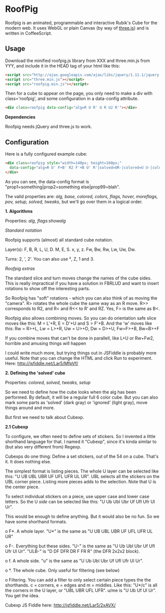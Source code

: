 RoofPig
=======

Roofpig is an animated, programmable and interactive Rubik's Cube for the modern web. It uses WebGL or plain Canvas (by way of [three.js](http://threejs.org/)) and is written in CoffeeScript.

Usage
-----

Download the minified roofpig.js library from XXX and three.min.js from YYY, and include it in the HEAD tag of your html like this:

```html
<script src="http://ajax.googleapis.com/ajax/libs/jquery/1.11.1/jquery.min.js"></script>
<script src="three.min.js"></script>
<script src="roofpig.min.js"></script>
```

Then for a cube to appear on the page, you only need to make a div with class='roofpig', and some configuration in a data-config attribute.

```html
<div class=roofpig data-config="alg=R U R' U R U2 R'"></div>
```

**Dependencies**

Roofpig needs jQuery and three.js to work.


Configuration
-------------

Here is a fully configured example cube:

```html
<div class=roofpig style="width=140px; height=160px;"
  data-config="alg=R U' F+B' R2 F'+B U' R'|solved=UR-|colored=U U-|colors=F:B B:G U:R D:O R:W L:Y">
</div>
```

As you can see, the data-config format is "prop1=something|prop2=something else|prop99=blah".

The valid properties are: *alg, base, colored, colors, flags, hover, moreflags, pov, setup, solved, tweaks*, but we'll go over them in a logical order.

**1. Algorithms**

Properties: *alg, flags:showalg*

*Standard notation*

Roofpig supports (almost) all standard cube notation. 

Layer(s): F, B, R, L, U, D. M, E, S. x, y, z. Fw, Bw, Rw, Lw, Uw, Dw.

Turns: 2, ', 2'. You can also use ², Z, 1 and 3.


*Roofpig extras*

The standard slice and turn moves change the names of the cube sides. This is really impractical if you have a solution in FBRLUD and want to insert rotations to show off the interesting parts.

So Roofpig has "soft" rotations - which you can also think of as moving the "camera". R> rotates the whole cube the same way as an R move. R>> corresponds to R2, and R< and R<< to R' and RZ. Yes, F> is the same as B<.

Roofpig also allows combining moves. So you can do orientation safe slice moves like this: M = L'+R, E = D'+U and S = F'+B. And the 'w' moves like this: Rw = R>+L, Lw = L>+R, Uw = U>+D, Dw = D>+U, Fw=F>+B, Bw=B>+F

If you combine moves that can't be done in parallell, like L+U or Rw+Fw2, horrible and amusing things will happen

I could write much more, but trying things out in JSFiddle is probably more useful. Note that you can change the HTML and click Run to experiment. Here: http://jsfiddle.net/Lar5/MfpVf/

**2. Defining the 'solved' cube**

Properties: *colored, solved, tweaks, setup*

So we need to define how the cube looks when the alg has been performed. By default, it will be a regular full 6 color cube. But you can also mark some parts as 'solved' (dark gray) or 'ignored' (light gray), move things around and more.

But first we need to talk about Cubexp.

**2.1 Cubexp**

To configure, we often need to define sets of stickers. So I invented a little shorthand language for that. I named it "Cubexp", since it's kinda similar to (but also very different from) Regexp.

Cubexps do one thing: Define a set stickers, out of the 54 on a cube. That's it. It does nothing else.

The simplest format is listing pieces. The whole U layer can be selected like this: "U UB UBL UBR UF UFL UFR UL UR". UBL selects all the stickers on the UBL corner piece. Listing more pieces adds to the selection. Note that U is the center piece.

To select individual stickers on a piece, use upper case and lower case letters. So the U *side* can be selected like this: "U Ub Ubl Ubr Uf Ufl Ufr Ul Ur".

This would be enough to define anything. But it would also be no fun. So we have some shorthand formats.

o F*. A whole layer. "U*" is the same as "U UB UBL UBR UF UFL UFR UL UR"

o F-. Everything but these sides. "U-" is the same as "U Ub Ubl Ubr Uf Ufl Ufr Ul Ur". "ULB-" is "D DF DFR DR F FR R" (the DFR 2x2x2 block).

o f. A whole side. "u" is the same as "U Ub Ubl Ubr Uf Ufl Ufr Ul Ur".

o *. The whole cube. Only useful for filtering (see below)

o Filtering. You can add a filter to only select certain piece types the the shorthands. c = corners, e = edges and m = middles. Like this: "U*/c" is all the corners in the U layer, or "UBL UBR UFL UFR". u/me is "U Ub Uf Ul Ur". You get the idea.

Cubexp JS Fiddle here: http://jsfiddle.net/Lar5/2xAVX/


